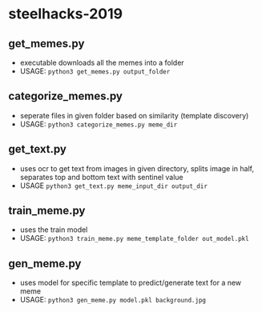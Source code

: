 # steelhacks-2019


## get_memes.py 
*  executable downloads all the memes into a folder
* USAGE: `python3 get_memes.py output_folder`

## categorize_memes.py  
* seperate files in given folder based on similarity (template discovery)
* USAGE: `python3 categorize_memes.py meme_dir`

## get_text.py
* uses ocr to get text from images in given directory, splits image in half, separates top and bottom text with sentinel value
* USAGE `python3 get_text.py meme_input_dir output_dir`

## train_meme.py
* uses the train model
* USAGE: `python3 train_meme.py meme_template_folder out_model.pkl`

## gen_meme.py
* uses model for specific template to predict/generate text for a new meme
* USAGE: `python3 gen_meme.py model.pkl background.jpg`
